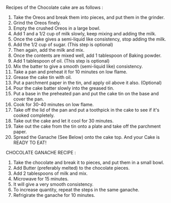 Recipes of the Chocolate cake are as follows :

1. Take the Oreos and break them into pieces, and put them in the grinder.
2. Grind the Oreos finely.
3. Empty the crushed Oreos in a large bowl.
4. Add 1 and a 1/2 cup of milk slowly, keep mixing and adding the milk.
5. Once the cake gives a semi-liquid like consistency, stop adding the milk.
6. Add the 1/2 cup of sugar. (This step is optional)
7. Then again, add the milk and mix.
8. Once the contents are mixed well, add 1 tablespoon of Baking powder.
9. Add 1 tablespoon of oil. (This step is optional)
10. Mix the batter to give a smooth (semi-liquid like) consistency.
11. Take a pan and preheat it for 10 minutes on low flame.
12. Grease the cake tin with oil.
13. Put a parchment paper in the tin, and apply oil above it also. (Optional)
14. Pour the cake batter slowly into the greased tin.
15. Put a base in the preheated pan and put the cake tin on the base and cover the pan.
16. Cook for 30-40 minutes on low flame.
17. Take off the lid of the pan and put a toothpick in the cake to see if it's cooked completely.
18. Take out the cake and let it cool for 30 minutes.
19. Take out the cake from the tin onto a plate and take off the parchment paper.
20. Spread the Ganache (See Below) onto the cake top. And your Cake is READY TO EAT!


CHOCOLATE GANACHE RECIPE :

1. Take the chocolate and break it to pieces, and put them in a small bowl.
2. Add Butter (preferably melted) to the chocolate pieces.
3. Add 2 tablespoons of milk and mix.
4. Microwave for 15 minutes.
5. It will give a very smooth consistency.
6. To increase quantity, repeat the steps in the same ganache.
7. Refrigirate the ganache for 10 minutes. 


